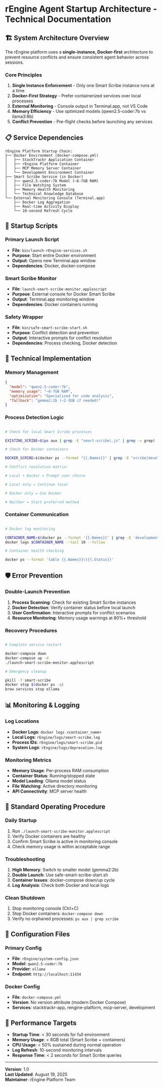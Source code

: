 # rEngine Agent Startup Architecture - Technical Documentation

## 🏗️ System Architecture Overview

The rEngine platform uses a **single-instance, Docker-first** architecture to prevent resource conflicts and ensure consistent agent behavior across sessions.

### Core Principles

1. **Single Instance Enforcement** - Only one Smart Scribe instance runs at a time
2. **Docker-First Strategy** - Prefer containerized services over local processes
3. **External Monitoring** - Console output in Terminal.app, not VS Code
4. **Memory Efficiency** - Use optimized models (qwen2.5-coder:7b vs llama3:8b)
5. **Conflict Prevention** - Pre-flight checks before launching any services

## 📋 Service Dependencies

```
rEngine Platform Startup Chain:
├── Docker Environment (docker-compose.yml)
│   ├── StackTrackr Application Container
│   ├── rEngine Platform Container  
│   ├── MCP Memory Server Container
│   └── Development Environment Container
├── Smart Scribe Service (in Docker)
│   ├── qwen2.5-coder:7b Model (~6-7GB RAM)
│   ├── File Watching System
│   ├── Memory Health Monitoring
│   └── Technical Knowledge Database
└── External Monitoring Console (Terminal.app)
    ├── Docker Log Aggregation
    ├── Real-time Activity Display
    └── 10-second Refresh Cycle
```

## 🚀 Startup Scripts

### Primary Launch Script

- **File**: `bin/launch-rEngine-services.sh`
- **Purpose**: Start entire Docker environment
- **Output**: Opens new Terminal.app window
- **Dependencies**: Docker, docker-compose

### Smart Scribe Monitor

- **File**: `launch-smart-scribe-monitor.applescript`
- **Purpose**: External console for Docker Smart Scribe
- **Output**: Terminal.app monitoring window
- **Dependencies**: Docker containers running

### Safety Wrapper

- **File**: `bin/safe-smart-scribe-start.sh`
- **Purpose**: Conflict detection and prevention
- **Output**: Interactive prompts for conflict resolution
- **Dependencies**: Process checking, Docker detection

## 🔧 Technical Implementation

### Memory Management

```json
{
  "model": "qwen2.5-coder:7b",
  "memory_usage": "~6-7GB RAM",
  "optimization": "Specialized for code analysis",
  "fallback": "gemma2:2b (~2-3GB if needed)"
}
```

### Process Detection Logic

```bash

# Check for local Smart Scribe processes

EXISTING_SCRIBE=$(ps aux | grep -E "smart-scribe\.js" | grep -v grep)

# Check for Docker containers

DOCKER_SCRIBE=$(docker ps --format "{{.Names}}" | grep -E "scribe|development")

# Conflict resolution matrix:

# Local + Docker = Prompt user choice

# Local only = Continue local

# Docker only = Use Docker

# Neither = Start preferred method

```

### Container Communication

```bash

# Docker log monitoring

CONTAINER_NAME=$(docker ps --format '{{.Names}}' | grep -E 'development')
docker logs $CONTAINER_NAME --tail 10 --follow

# Container health checking

docker ps --format 'table {{.Names}}\t{{.Status}}'
```

## 🛡️ Error Prevention

### Double-Launch Prevention

1. **Process Scanning**: Check for existing Smart Scribe instances
2. **Docker Detection**: Verify container status before local launch
3. **User Confirmation**: Interactive prompts for conflict scenarios
4. **Resource Monitoring**: Memory usage warnings at 80%+ threshold

### Recovery Procedures

```bash

# Complete service restart

docker-compose down
docker-compose up -d
./launch-smart-scribe-monitor.applescript

# Emergency cleanup

pkill -f smart-scribe
docker stop $(docker ps -q)
brew services stop ollama
```

## 📊 Monitoring & Logging

### Log Locations

- **Docker Logs**: `docker logs <container_name>`
- **Local Logs**: `rEngine/logs/smart-scribe.log`
- **Process IDs**: `rEngine/logs/smart-scribe.pid`
- **System Logs**: `rEngine/logs/deprecation.log`

### Monitoring Metrics

- **Memory Usage**: Per-process RAM consumption
- **Container Status**: Running/stopped state
- **Model Loading**: Ollama model status
- **File Watching**: Active directory monitoring
- **API Connectivity**: MCP server health

## 🔄 Standard Operating Procedure

### Daily Startup

1. Run `./launch-smart-scribe-monitor.applescript`
2. Verify Docker containers are healthy
3. Confirm Smart Scribe is active in monitoring console
4. Check memory usage is within acceptable range

### Troubleshooting

1. **High Memory**: Switch to smaller model (gemma2:2b)
2. **Double Launch**: Use safe-smart-scribe-start.sh
3. **Container Issues**: docker-compose down/up cycle
4. **Log Analysis**: Check both Docker and local logs

### Clean Shutdown

1. Stop monitoring console (Ctrl+C)
2. Stop Docker containers: `docker-compose down`
3. Verify no orphaned processes: `ps aux | grep scribe`

## 📝 Configuration Files

### Primary Config

- **File**: `rEngine/system-config.json`
- **Model**: `qwen2.5-coder:7b`
- **Provider**: `ollama`
- **Endpoint**: `http://localhost:11434`

### Docker Config

- **File**: `docker-compose.yml`
- **Version**: No version attribute (modern Docker Compose)
- **Services**: stacktrackr-app, rengine-platform, mcp-server, development

## 🎯 Performance Targets

- **Startup Time**: < 30 seconds for full environment
- **Memory Usage**: < 8GB total (Smart Scribe + containers)
- **CPU Usage**: < 50% sustained during normal operation
- **Log Refresh**: 10-second monitoring intervals
- **Response Time**: < 2 seconds for Smart Scribe queries

---

**Version**: 1.0  
**Last Updated**: August 19, 2025  
**Maintainer**: rEngine Platform Team
